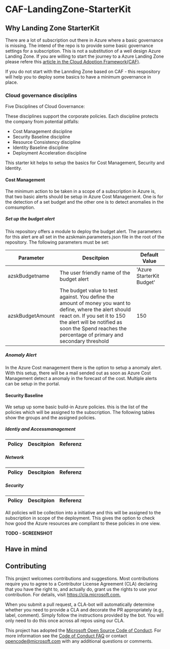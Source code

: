 # CAF-LandingZone-StarterKit

## Why Landing Zone StarterKit

There are a lot of subscription out there in Azure where a basic governance is missing. The intend of the repo is to provide some basic governance settings for a subscription. This is not a substitution of a well design Azure Landing Zone. If you are willing to start the journey to a Azure Landing Zone please refere this [article in the Cloud Adoption Framework(CAF)](https://learn.microsoft.com/azure/cloud-adoption-framework/ready/landing-zone/).

If you do not start with the Lannding Zone based on CAF - this respository will help you to deploy some basics to have a minimum governance in place. 

### Cloud governance disciplins

Five Disciplines of Cloud Governance: 

These disciplines support the corporate policies. Each discipline protects the company from potential pitfalls:

- Cost Management discipline
- Security Baseline discipline
- Resource Consistency discipline
- Identity Baseline discipline
- Deployment Acceleration discipline

This starter kit helps to setup the basics for Cost Management, Security and Identity.

#### Cost Management

The minimum action to be taken in a scope of a subscription in Azure is, that two basic alerts should be setup in Azure Cost Management. One is for the detection of a set budget and the other one is to detect anomalies in the comsumption.

##### Set up the budget alert

This repository offers a module to deploy the budget alert. The parameters for this alert are all set in the azskmain.parameters.json file in the root of the repository. The following parameters must be set:


|Parameter|Descitpion|Default Value|
|---|---|---|
|azskBudgetname|The user friendly name of the budget alert|'Azure StarterKit Budget'|
|azskBudgetAmount|The budget value to test against. You define the amount of money you want to define, where the alert should react on. If you set it to 150 the alert will be notified as soon the Spend reaches the percentage of primary and secondary threshold|150|

##### Anomaly Alert

In the Azure Cost management there is the option to setup a anomaly alert. With this setup, there will be a mail sended out as soon as Azure Cost Management detect a anomaly in the forecast of the cost. Multiple alerts can be setup in the portal. 
#### Security Baseline

We setup up some basic build-in Azure policies. this is the list of the policies which will be assigned to the subscription. The following tables show the groups and the assigned policies.

##### Identiy and Accessmanagement
|Policy|Descitpion|Referenz|
|---|---|---|

##### Network
|Policy|Descitpion|Referenz|
|---|---|---|

##### Security
|Policy|Descitpion|Referenz|
|---|---|---|


All policies will be collection into a initiative and this will be assigned to the subscription in scope of the deployment. This gives the option to check how good the Azure resources are compliant to these policies in one view.

**TODO - SCREENSHOT**

## Have in mind


## Contributing ##

This project welcomes contributions and suggestions.  Most contributions require you to agree to a
Contributor License Agreement (CLA) declaring that you have the right to, and actually do, grant us
the rights to use your contribution. For details, visit <https://cla.microsoft.com.>

When you submit a pull request, a CLA-bot will automatically determine whether you need to provide
a CLA and decorate the PR appropriately (e.g., label, comment). Simply follow the instructions
provided by the bot. You will only need to do this once across all repos using our CLA.

This project has adopted the [Microsoft Open Source Code of Conduct](https://opensource.microsoft.com/codeofconduct/).
For more information see the [Code of Conduct FAQ](https://opensource.microsoft.com/codeofconduct/faq/) or
contact [opencode@microsoft.com](mailto:opencode@microsoft.com) with any additional questions or comments.
